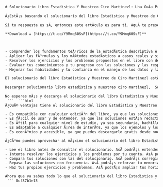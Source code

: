 ```html 
# Solucionario Libro Estadistica Y Muestreo Ciro Martinezl: Una GuÃ­a PrÃ¡ctica Para Estudiantes
 
Â¿EstÃ¡s buscando el solucionario del libro Estadistica y Muestreo de Ciro Martinezl? Â¿Quieres aprender los conceptos y las tÃ©cnicas de la estadÃ­stica aplicada a diferentes campos de estudio? Â¿Necesitas repasar los ejercicios y los problemas del libro para prepararte para tus exÃ¡menes?
 
Si tu respuesta es sÃ­, entonces este artÃ­culo es para ti. AquÃ­ te presentamos el solucionario del libro Estadistica y Muestreo de Ciro Martinezl, una obra de referencia en el Ã¡mbito de la estadÃ­stica y el muestreo. Con este solucionario podrÃ¡s:
 
**Download ⚹ [https://t.co/Y9Mmq60SsF](https://t.co/Y9Mmq60SsF)**


 
- Comprender los fundamentos teÃ³ricos de la estadÃ­stica descriptiva e inferencial.
- Aplicar las fÃ³rmulas y los mÃ©todos estadÃ­sticos a casos reales y simulados.
- Resolver los ejercicios y los problemas propuestos en el libro con detalle y explicaciÃ³n.
- Evaluar tus conocimientos y tu progreso con las soluciones y las respuestas correctas.
- Mejorar tus habilidades y tu confianza en el manejo de los datos y la informaciÃ³n.

El solucionario del libro Estadistica y Muestreo de Ciro Martinezl estÃ¡ disponible en formato PDF para que puedas descargarlo fÃ¡cilmente y consultarlo cuando quieras. AdemÃ¡s, estÃ¡ organizado por capÃ­tulos y secciones, siguiendo el mismo orden y la misma estructura que el libro. AsÃ­ podrÃ¡s encontrar rÃ¡pidamente la soluciÃ³n que buscas.
 
Descargar solucionario libro estadistica y muestreo ciro martinezl,  Solucionario libro estadistica y muestreo ciro martinezl pdf gratis,  Solucionario libro estadistica y muestreo ciro martinezl segunda edicion,  Solucionario libro estadistica y muestreo ciro martinezl capitulo 1,  Solucionario libro estadistica y muestreo ciro martinezl capitulo 2,  Solucionario libro estadistica y muestreo ciro martinezl capitulo 3,  Solucionario libro estadistica y muestreo ciro martinezl capitulo 4,  Solucionario libro estadistica y muestreo ciro martinezl capitulo 5,  Solucionario libro estadistica y muestreo ciro martinezl capitulo 6,  Solucionario libro estadistica y muestreo ciro martinezl capitulo 7,  Solucionario libro estadistica y muestreo ciro martinezl capitulo 8,  Solucionario libro estadistica y muestreo ciro martinezl capitulo 9,  Solucionario libro estadistica y muestreo ciro martinezl capitulo 10,  Solucionario libro estadistica y muestreo ciro martinezl capitulo 11,  Solucionario libro estadistica y muestreo ciro martinezl capitulo 12,  Solucionario libro estadistica y muestreo ciro martinezl capitulo 13,  Solucionario libro estadistica y muestreo ciro martinezl capitulo 14,  Solucionario libro estadistica y muestreo ciro martinezl capitulo 15,  Solucionario libro estadistica y muestreo ciro martinezl online,  Solucionario libro estadistica y muestreo ciro martinezl mega,  Solucionario libro estadistica y muestreo ciro martinezl drive,  Solucionario libro estadistica y muestreo ciro martinezl mediafire,  Solucionario libro estadistica y muestreo ciro martinezl dropbox,  Solucionario libro estadistica y muestreo ciro martinezl slideshare,  Solucionario libro estadistica y muestreo ciro martinezl scribd,  Solucionario libro estadistica y muestreo ciro martinezl academia.edu,  Solucionario libro estadistica y muestreo ciro martinezl issuu,  Solucionario libro estadistica y muestreo ciro martinezl calameo,  Solucionario libro estadistica y muestreo ciro martinezl docplayer.es,  Solucionario libro estadistica y muestreo ciro martinezl docslide.net,  Solucionario libro estadistica y muestreo ciro martinezl es.slideshare.net,  Solucionario libro estadistica y muestreo ciro martinezl es.scribd.com,  Solucionario libro estadistica y muestreo ciro martinezl es.calameo.com,  Solucionario libro estadistica y muestreo ciro martinezl es.issuu.com,  Solucionario libro estadistica y muestreo ciro martinezl es.docplayer.es,  Solucionario libro estadistica y muestreo ciro martinezl es.docslide.net,  Resumen del solucionario libro estadistica y muestreo ciro martinezl ,  Ejercicios resueltos del solucionario libro estadistica y muestreo ciro martinezl ,  Problemas propuestos del solucionario libro estadistica y muestreo ciro martinezl ,  Casos practicos del solucionario libro estadistica y muestreo ciro martinezl ,  Ejemplos del solucionario libro estadistica y muestreo ciro martinezl ,  Aplicaciones del solucionario libro estadistica y muestreo ciro martinezl ,  Conceptos del solucionario libro estadistica y muestreo ciro martinezl ,  Formulas del solucionario libro estadistica y muestreo ciro martinezl ,  Tablas del solucionario libro estadistica y muestreo ciro martinezl ,  Graficos del solucionario libro estadistica y muestreo ciro martinezl ,  Anexos del solucionario libro estadistica y muestreo ciro martinezl ,  Bibliografia del solucionario libro estadistica y muestreo ciro martinezl ,  Indice del solucionario libro estadistica y muestreo ciro martinezl ,  Portada del solucionario libro estadistica y muestreo ciro martinez
 
No esperes mÃ¡s y descarga el solucionario del libro Estadistica y Muestreo de Ciro Martinezl hoy mismo. Es una herramienta imprescindible para todos los estudiantes que quieren dominar la estadÃ­stica y el muestreo. Â¡No te arrepentirÃ¡s!
 ```  ```html 
Â¿QuÃ© ventajas tiene el solucionario del libro Estadistica y Muestreo de Ciro Martinezl? AdemÃ¡s de ser una guÃ­a prÃ¡ctica y completa para el aprendizaje de la estadÃ­stica y el muestreo, el solucionario tiene otras ventajas que te conviene conocer:

- Es compatible con cualquier ediciÃ³n del libro, ya que las soluciones se basan en los conceptos y las fÃ³rmulas generales.
- Es fÃ¡cil de usar y de entender, ya que las soluciones estÃ¡n redactadas con un lenguaje claro y sencillo.
- Es Ãºtil para cualquier nivel de estudio, ya sea secundaria, bachillerato o universidad.
- Es adaptable a cualquier Ã¡rea de interÃ©s, ya que los ejemplos y los problemas abarcan diferentes temas y disciplinas.
- Es econÃ³mico y accesible, ya que puedes descargarlo gratis desde nuestra pÃ¡gina web.

Â¿CÃ³mo puedes aprovechar al mÃ¡ximo el solucionario del libro Estadistica y Muestreo de Ciro Martinezl? Te recomendamos que sigas estos consejos para sacarle el mayor partido a esta herramienta:

- Lee el libro antes de consultar el solucionario. AsÃ­ podrÃ¡s entender mejor la teorÃ­a y la prÃ¡ctica de la estadÃ­stica y el muestreo.
- Intenta resolver los ejercicios y los problemas por tu cuenta. AsÃ­ podrÃ¡s poner a prueba tus conocimientos y tu razonamiento.
- Compara tus soluciones con las del solucionario. AsÃ­ podrÃ¡s corregir tus errores y aprender de ellos.
- Repasa las soluciones con frecuencia. AsÃ­ podrÃ¡s reforzar tu memoria y tu comprensiÃ³n.
- Haz tus propios ejercicios y problemas. AsÃ­ podrÃ¡s ampliar tus horizontes y tu creatividad.

Ahora que ya sabes todo lo que el solucionario del libro Estadistica y Muestreo de Ciro Martinezl puede hacer por ti, no lo dudes mÃ¡s y descÃ¡rgalo hoy mismo. Es la mejor forma de aprender y disfrutar de la estadÃ­stica y el muestreo. Â¡Te esperamos!
 ``` 8cf37b1e13
 

